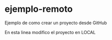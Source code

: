 # ejemplo-remoto
Ejemplo de como crear un proyecto desde GitHub

En esta linea modifico el proyecto en LOCAL


